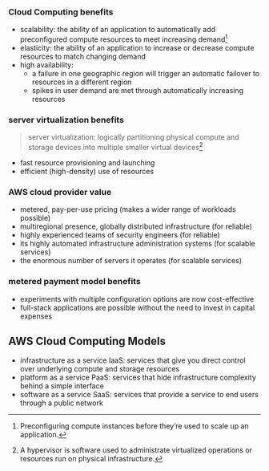 ### Cloud Computing benefits
- scalability: the ability of an application to automatically add preconfigured compute resources to meet increasing demand[^1]
- elasticity: the ability of an application to increase or decrease compute resources to match changing demand
- high availability: 
    - a failure in one geographic region will trigger an automatic failover to resources in a different region
    - spikes in user demand are met through automatically increasing resources

### server virtualization benefits
> server virtualization: logically partitioning physical compute and storage devices into multiple smaller virtual devices[^2]
- fast resource provisioning and launching
- efficient (high-density) use of resources

### AWS cloud provider value
- metered, pay-per-use pricing (makes a wider range of workloads possible)
- multiregional presence, globally distributed infrastructure (for reliable)
- highly experienced teams of security engineers (for reliable)
- its highly automated infrastructure administration systems (for scalable services)
- the enormous number of servers it operates (for scalable services)

### metered payment model benefits
- experiments with multiple configuration options are now cost-effective
- full-stack applications are possible without the need to invest in capital expenses

## AWS Cloud Computing Models
- infrastructure as a service IaaS: services that give you direct control over underlying compute and storage resources
- platform as a service PaaS: services that hide infrastructure complexity behind a simple interface
- software as a service SaaS: services that provide a service to end users through a public network

[^1]: Preconfiguring compute instances before they’re used to scale up an application.
[^2]: A hypervisor is software used to administrate virtualized operations or resources run on physical infrastructure.